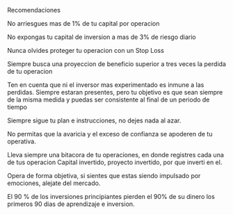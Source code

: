 Recomendaciones

No arriesgues mas de 1% de tu capital por operacion

No expongas tu capital de inversion a mas de 3% de riesgo diario

Nunca olvides proteger tu operacion con un Stop Loss

Siempre busca una proyeccion de beneficio superior a tres veces la perdida de tu operacion

Ten en cuenta que ni el inversor mas experimentado es inmune a las perdidas.
Siempre estaran presentes, pero tu objetivo es que sean siempre de la misma medida y puedas ser consistente al final de un periodo de tiempo

Siempre sigue tu plan e instrucciones, no dejes nada al azar.

No permitas que la avaricia y el exceso de confianza se apoderen de tu operativa.

Lleva siempre una bitacora de tu operaciones, en donde registres cada una de tus operacion
Capital invertido, proyecto invertido, por que inverti en el.

Opera de forma objetiva, si sientes que estas siendo impulsado por emociones, alejate del mercado.

El 90 % de los inversiones principiantes pierden el 90% de su dinero los primeros 90 dias de aprendizaje e inversion.